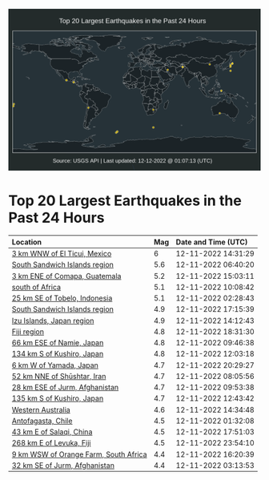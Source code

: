 ![Map](./map.png)

# Top 20 Largest Earthquakes in the Past 24 Hours

| Location | Mag | Date and Time (UTC) |
|:---|:---|:---|
| [3 km WNW of El Ticui, Mexico](https://earthquake.usgs.gov/earthquakes/eventpage/us6000j8lp) | 6 | 12-11-2022 14:31:29 |
| [South Sandwich Islands region](https://earthquake.usgs.gov/earthquakes/eventpage/us6000j8jd) | 5.6 | 12-11-2022 06:40:20 |
| [3 km ENE of Comapa, Guatemala](https://earthquake.usgs.gov/earthquakes/eventpage/us6000j8lw) | 5.2 | 12-11-2022 15:03:11 |
| [south of Africa](https://earthquake.usgs.gov/earthquakes/eventpage/us6000j8kn) | 5.1 | 12-11-2022 10:08:42 |
| [25 km SE of Tobelo, Indonesia](https://earthquake.usgs.gov/earthquakes/eventpage/us6000j8il) | 5.1 | 12-11-2022 02:28:43 |
| [South Sandwich Islands region](https://earthquake.usgs.gov/earthquakes/eventpage/us6000j8mk) | 4.9 | 12-11-2022 17:15:39 |
| [Izu Islands, Japan region](https://earthquake.usgs.gov/earthquakes/eventpage/us6000j8lk) | 4.9 | 12-11-2022 14:12:43 |
| [Fiji region](https://earthquake.usgs.gov/earthquakes/eventpage/us6000j8mv) | 4.8 | 12-11-2022 18:31:30 |
| [66 km ESE of Namie, Japan](https://earthquake.usgs.gov/earthquakes/eventpage/us6000j8kg) | 4.8 | 12-11-2022 09:46:38 |
| [134 km S of Kushiro, Japan](https://earthquake.usgs.gov/earthquakes/eventpage/us6000j8l0) | 4.8 | 12-11-2022 12:03:18 |
| [6 km W of Yamada, Japan](https://earthquake.usgs.gov/earthquakes/eventpage/us6000j8na) | 4.7 | 12-11-2022 20:29:27 |
| [52 km NNE of Shūshtar, Iran](https://earthquake.usgs.gov/earthquakes/eventpage/us6000j8k2) | 4.7 | 12-11-2022 08:05:56 |
| [28 km ESE of Jurm, Afghanistan](https://earthquake.usgs.gov/earthquakes/eventpage/us6000j8ki) | 4.7 | 12-11-2022 09:53:38 |
| [135 km S of Kushiro, Japan](https://earthquake.usgs.gov/earthquakes/eventpage/us6000j8l7) | 4.7 | 12-11-2022 12:43:42 |
| [Western Australia](https://earthquake.usgs.gov/earthquakes/eventpage/us6000j8lq) | 4.6 | 12-11-2022 14:34:48 |
| [Antofagasta, Chile](https://earthquake.usgs.gov/earthquakes/eventpage/us6000j8ib) | 4.5 | 12-11-2022 01:32:08 |
| [43 km E of Salaqi, China](https://earthquake.usgs.gov/earthquakes/eventpage/us6000j8mn) | 4.5 | 12-11-2022 17:51:03 |
| [268 km E of Levuka, Fiji](https://earthquake.usgs.gov/earthquakes/eventpage/us6000j8p3) | 4.5 | 12-11-2022 23:54:10 |
| [9 km WSW of Orange Farm, South Africa](https://earthquake.usgs.gov/earthquakes/eventpage/us6000j8mc) | 4.4 | 12-11-2022 16:20:39 |
| [32 km SE of Jurm, Afghanistan](https://earthquake.usgs.gov/earthquakes/eventpage/us6000j8ip) | 4.4 | 12-11-2022 03:13:53 |
